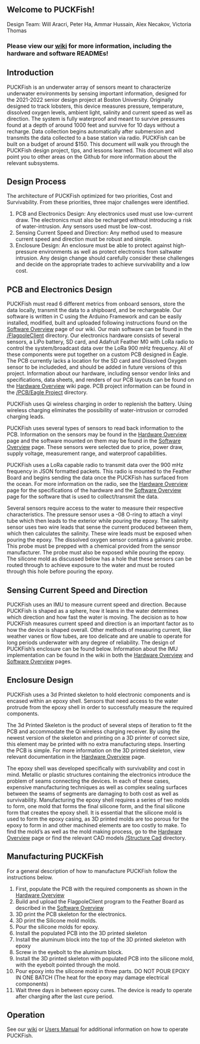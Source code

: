 ## Welcome to PUCKFish!
Design Team: Will Aracri, Peter Ha, Ammar Hussain, Alex Necakov, Victoria Thomas
### Please view our [wiki](https://github.com/AlexNecakov/PUCKFish/wiki) for more information, including the hardware and software READMEs!

## Introduction
PUCKFish is an underwater array of sensors meant to characterize underwater environments by sensing important information, designed for the 2021-2022 senior design project at Boston University. Originally designed to track lobsters, this device measures pressure, temperature, dissolved oxygen levels, ambient light, salinity and current speed as well as direction. The system is fully waterproof and meant to survive pressures found at a depth of around 1000 feet and survive for 10 days without a recharge. Data collection begins automatically after submersion and transmits the data collected to a base station via radio. PUCKFish can be built on a budget of around $150. This document will walk you through the PUCKFish design project, tips, and lessons learned. This document will also point you to other areas on the Github for more information about the relevant subsystems.

## Design Process
The architecture of PUCKFish optimized for two priorities, Cost and Survivability. From these priorities, three major challenges were identified.

1. PCB and Electronics Design: Any electronics used must use low-current draw. The electronics must also be recharged without introducing a risk of water-intrusion. Any sensors used must be low-cost.
2. Sensing Current Speed and Direction: Any method used to measure current speed and direction must be robust and simple.
3. Enclosure Design: An enclosure must be able to protect against high-pressure environments as well as protect electronics from saltwater intrusion.
Any design change should carefully consider these challenges and decide on the appropriate trades to achieve survivability and a low cost.

## PCB and Electronics Design
PUCKFish must read 6 different metrics from onboard sensors, store the data locally, transmit the data to a shipboard, and be rechargeable. Our software is written in C using the Arduino Framework and can be easily installed, modified, built and uploaded following instructions found on the [Software Overview](https://github.com/AlexNecakov/PUCKFish/wiki/Software-Overview) page of our wiki. Our main software can be found in the [/FlagpoleClient](https://github.com/AlexNecakov/PUCKFish/tree/master/FlagpoleClient) directory. Our electronics hardware consists of several sensors, a LiPo battery, SD card, and Adafruit Feather M0 with LoRa radio to control the system/broadcast data over the LoRa 900 mHz frequency. All of these components were put together on a custom PCB designed in Eagle. The PCB currently lacks a location for the SD card and Dissolved Oxygen sensor to be includeded, and should be added in future versions of this project. Information about our hardware, including sensor vendor links and specifications, data sheets, and renders of our PCB layouts can be found on the [Hardware Overview](https://github.com/AlexNecakov/PUCKFish/wiki/Hardware-Overview) wiki page. PCB project information can be found in the [/PCB/Eagle Project](https://github.com/AlexNecakov/PUCKFish/tree/master/PCB/Eagle%20Project) directory.

PUCKFish uses Qi wireless charging in order to replenish the battery. Using wireless charging eliminates the possibility of water-intrusion or corroded charging leads. 

PUCKFish uses several types of sensors to read back information to the PCB. Information on the sensors may be found in the [Hardware Overview](https://github.com/AlexNecakov/PUCKFish/wiki/Hardware-Overview) page and the software mounted on them may be found in the [Software Overview](https://github.com/AlexNecakov/PUCKFish/wiki/Software-Overview) page. These sensors were selected due to price, power draw, supply voltage, measurement range, and waterproof capabilities.

PUCKFish uses a LoRa capable radio to transmit data over the 900 mHz frequency in JSON formatted packets. This radio is mounted to the Feather Board and begins sending the data once the PUCKFish has surfaced from the ocean. For more information on the radio, see the [Hardware Overview](https://github.com/AlexNecakov/PUCKFish/wiki/Hardware-Overview) page for the specifications of the hardware and the [Software Overview](https://github.com/AlexNecakov/PUCKFish/wiki/Software-Overview) page for the software that is used to collect/transmit the data.

Several sensors require access to the water to measure their respective characteristics. The pressure sensor uses a -08 O-ring to attach a vinyl tube which then leads to the exterior while pouring the epoxy. The salinity sensor uses two wire leads that sense the current produced between them, which then calculates the salinity. These wire leads must be exposed when pouring the epoxy. The dissolved oxygen sensor contains a galvanic probe. This probe must be prepped with a chemical provided from the sensor manufacturer. The probe must also be exposed while pouring the epoxy. The silicone mold as discussed below has a hole that these sensors can be routed through to achieve exposure to the water and must be routed through this hole before pouring the epoxy. 

## Sensing Current Speed and Direction
PUCKFish uses an IMU to measure current speed and direction. Because PUCKFish is shaped as a sphere, how it leans in the water determines which direction and how fast the water is moving. The decision as to how PUCKFish measures current speed and direction is an important factor as to how the device is shaped overall. Other methods of measuring current, like weather vanes or flow tubes, are too delicate and are unable to operate for long periods underwater with any degree of reliability. The design of PUCKFish’s enclosure can be found below. Information about the IMU implementation can be found in the wiki in both the [Hardware Overview](https://github.com/AlexNecakov/PUCKFish/wiki/Hardware-Overview) and [Software Overview](https://github.com/AlexNecakov/PUCKFish/wiki/Software-Overview) pages.

## Enclosure Design
PUCKFish uses a 3d Printed skeleton to hold electronic components and is encased within an epoxy shell. Sensors that need access to the water protrude from the epoxy shell in order to successfully measure the required components.

The 3d Printed Skeleton is the product of several steps of iteration to fit the PCB and accommodate the Qi wireless charging receiver. By using the newest version of the skeleton and printing on a 3D printer of correct size, this element may be printed with no extra manufacturing steps. Inserting the PCB is simple. For more information on the 3D printed skeleton, view relevant documentation in the [Hardware Overview](https://github.com/AlexNecakov/PUCKFish/wiki/Hardware-Overview) page.

The epoxy shell was developed specifically with survivability and cost in mind. Metallic or plastic structures containing the electronics introduce the problem of seams connecting the devices. In each of these cases, expensive manufacturing techniques as well as complex sealing surfaces between the seams of segments are damaging to both cost as well as survivability. Manufacturing the epoxy shell requires a series of two molds to form, one mold that forms the final silicone form, and the final silicone form that creates the epoxy shell. It is essential that the silicone mold is used to form the epoxy casing, as 3D printed molds are too porous for the epoxy to form in and other machined elements are too costly to make. To find the mold’s as well as the mold making process, go to the [Hardware Overview](https://github.com/AlexNecakov/PUCKFish/wiki/Hardware-Overview) page or find the relevant CAD models [/Structure Cad](https://github.com/AlexNecakov/PUCKFish/tree/master/Structure%20CAD) directory.

## Manufacturing PUCKFish
For a general description of how to manufacture PUCKFish follow the instructions below.
1. First, populate the PCB with the required components as shown in the [Hardware Overview](https://github.com/AlexNecakov/PUCKFish/wiki/Hardware-Overview)
2. Build and upload the FlagpoleClient program to the Feather Board as described in the [Software Overview](https://github.com/AlexNecakov/PUCKFish/wiki/Software-Overview)
3. 3D print the PCB skeleton for the electronics.
4. 3D print the Silicone mold molds.
5. Pour the silicone molds for epoxy. 
6. Install the populated PCB into the 3D printed skeleton
7. Install the aluminum block into the top of the 3D printed skeleton with epoxy
8. Screw in the eyebolt to the aluminum block.
9. Install the 3D printed skeleton with populated PCB into the silicone mold, with the eyebolt pointed through the mold.
10. Pour epoxy into the silicone mold in three parts. DO NOT POUR EPOXY IN ONE BATCH (The heat for the epoxy may damage electrical components)
11. Wait three days in between epoxy cures. The device is ready to operate after charging after the last cure period.

## Operation
See our [wiki](https://github.com/AlexNecakov/PUCKFish/wiki) or [Users Manual](https://github.com/AlexNecakov/PUCKFish/blob/master/Reports/Users%20Manual.docx) for additional information on how to operate PUCKFish.
